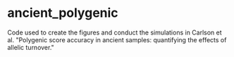 # ancient_polygenic
Code used to create the figures and conduct the simulations in Carlson et al. "Polygenic score accuracy in ancient samples: quantifying the effects of allelic turnover."
